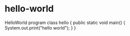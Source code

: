 # hello-world
HelloWorld program
class hello
{
  public static void main()
  {
    System.out.print("hello world");
   }
 }
